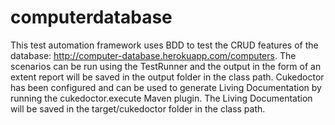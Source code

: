 # computerdatabase
This test automation framework uses BDD to test the CRUD features of the database: http://computer-database.herokuapp.com/computers.
The scenarios can be run using the TestRunner and the output in the form of an extent report will be saved in the output folder in the class path.
Cukedoctor has been configured and can be used to generate Living Documentation by running the cukedoctor.execute Maven plugin. The Living Documentation will be saved in the target/cukedoctor folder in the class path.
